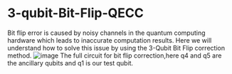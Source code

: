 # 3-qubit-Bit-Flip-QECC
Bit flip error is caused by noisy channels in the quantum computing hardware which leads to inaccurate computation results. Here we will understand how to solve this issue by using  the 3-Qubit  Bit Flip correction method.
![image](https://github.com/prateek-rg15/-Quantum-noise-simulation-on-quantum-gates/blob/main/full.jpg)
The full circuit for bit flip correction,here q4 and q5 are the ancillary qubits and q1 is our test qubit.
